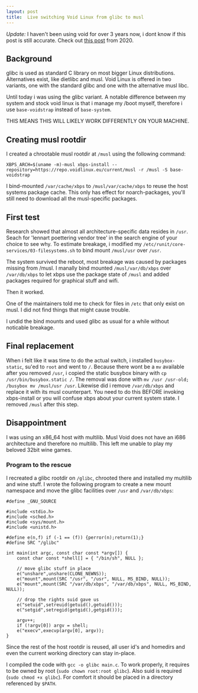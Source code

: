 ```yaml
---
layout: post
title:  Live switching Void Linux from glibc to musl
---
```


*Update:* I haven't been using void for over 3 years now, i dont know if this post is still accurate.
Check out [this post](https://www.ch1p.io/void-linux-musl-glibc/) from 2020.

## Background

glibc is used as standard C library on most bigger Linux distributions.
Alternatives exist, like dietlibc and musl.
Void Linux is offered in two variants, one with the standard glibc and one with the alternative musl libc. 

Until today i was using the glibc variant.
A notable difference between my system and stock void linux is that i manage my /boot myself, therefore i use `base-voidstrap` instead of `base-system`.

THIS MEANS THIS WILL LIKELY WORK DIFFERENTLY ON YOUR MACHINE.

## Creating musl rootdir

I created a chrootable musl rootdir at `/musl` using the following command:

`XBPS_ARCH=$(uname -m)-musl xbps-install --repository=https://repo.voidlinux.eu/current/musl -r /musl -S base-voidstrap`

I bind-mounted `/var/cache/xbps` to `/musl/var/cache/xbps` to reuse the host systems package cache.
This only has effect for noarch-packages, you'll still need to download all the musl-specific packages.

## First test

Research showed that almost all architecture-specific data resides in `/usr`.
Seach for 'lennart poettering vendor tree' in the search engine of your choice to see why.
To estimate breakage, i modified my `/etc/runit/core-services/03-filesystems.sh` to bind mount `/musl/usr` over `/usr`.

The system survived the reboot, most breakage was caused by packages missing from /musl.
I manally bind mounted `/musl/var/db/xbps` over `/var/db/xbps` to let xbps use the package state of `/musl` and added packages required for graphical stuff and wifi.

Then it worked.

One of the maintainers told me to check for files in `/etc` that only exist on musl.
I did not find things that might cause trouble.

I undid the bind mounts and used glibc as usual for a while without noticable breakage.

## Final replacement

When i felt like it was time to do the actual switch, i installed `busybox-static`, su'ed to `root` and went to `/`.
Because there wont be a `mv` available after you removed `/usr`, i copied the static busybox binary with `cp /usr/bin/busybox.static /`.
The removal was done with `mv /usr /usr-old; /busybox mv /musl/usr /usr`.
Likewise did i remove `/var/db/xbps` and replace it with its musl counterpart.
You need to do this BEFORE invoking xbps-install or you will confuse xbps about your current system state.
I removed `/musl` after this step.

## Disappointment

I was using an x86_64 host with multilib.
Musl Void does not have an i686 architecture and therefore no multilib.
This left me unable to play my beloved 32bit wine games.

### Program to the rescue

I recreated a glibc rootdir on `/glibc`, chrooted there and installed my multilib and wine stuff.
I wrote the following program to create a new mount namespace and move the glibc facilities over `/usr` and `/var/db/xbps`:

```
#define _GNU_SOURCE

#include <stdio.h>
#include <sched.h>
#include <sys/mount.h>
#include <unistd.h>

#define e(n,f) if (-1 == (f)) {perror(n);return(1);}
#define SRC "/glibc"

int main(int argc, const char const *argv[]) {
	const char const *shell[] = { "/bin/sh", NULL };

	// move glibc stuff in place
	e("unshare",unshare(CLONE_NEWNS));
	e("mount",mount(SRC "/usr", "/usr", NULL, MS_BIND, NULL));
	e("mount",mount(SRC "/var/db/xbps", "/var/db/xbps", NULL, MS_BIND, NULL));

	// drop the rights suid gave us
	e("setuid",setreuid(getuid(),getuid()));
	e("setgid",setregid(getgid(),getgid()));

	argv++;
	if (!argv[0]) argv = shell;
	e("execv",execvp(argv[0], argv));
}
```

Since the rest of the host rootdir is reused, all user id's and homedirs and even the current working directory can stay in-place.

I compiled the code with `gcc -o glibc main.c`.
To work properly, it requires to be owned by root (`sudo chown root:root glibc`).
Also suid is required (`sudo chmod +x glibc`).
For comfort it should be placed in a directory referenced by `$PATH`.
